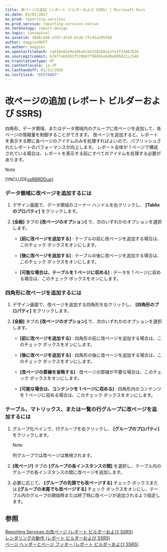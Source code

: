 ```yaml
---
title: 改ページの追加 (レポート ビルダーおよび SSRS) | Microsoft Docs
ms.date: 03/01/2017
ms.prod: reporting-services
ms.prod_service: reporting-services-native
ms.technology: report-design
ms.topic: conceptual
ms.assetid: 3846cd48-2787-47e9-b13b-7fc45a205f68
author: maggiesMSFT
ms.author: maggies
ms.openlocfilehash: ca618e82e9eed6a0cb43582b8aa1feff33d67626
ms.sourcegitcommit: b78f7ab9281f570b87f96991ebd9a095812cc546
ms.translationtype: HT
ms.contentlocale: ja-JP
ms.lasthandoff: 01/31/2020
ms.locfileid: "65574807"
---
```

# <a name="add-a-page-break-report-builder-and-ssrs"></a>改ページの追加 (レポート ビルダーおよび SSRS)
  四角形、データ領域、またはデータ領域内のグループに改ページを追加して、各ページの情報量を制御することができます。 改ページを追加すると、レポートを表示する際に各ページのアイテムのみを処理すればよいので、パブリッシュされたレポートのパフォーマンスが向上します。 レポート全体が 1 ページで構成されている場合は、レポートを表示する前にすべてのアイテムを処理する必要があります。  
  
> [!NOTE]  
>  [!INCLUDE[ssRBRDDup](../../includes/ssrbrddup-md.md)]  
  
### <a name="to-add-a-page-break-to-a-data-region"></a>データ領域に改ページを追加するには  
  
1.  デザイン画面で、データ領域のコーナー ハンドルを右クリックし、 **[Tablix のプロパティ]** をクリックします。  
  
2.  **[全般]** タブの **[改ページのオプション]** で、次のいずれかのオプションを選択します。  
  
    -   **[前に改ページを追加する]** : テーブルの前に改ページを追加する場合は、このチェック ボックスをオンにします。  
  
    -   **[後に改ページを追加する]** : テーブルの後に改ページを追加する場合は、このチェック ボックスをオンにします。  
  
    -   **[可能な場合は、テーブルを 1 ページに収める]** : データを 1 ページに収める場合は、このチェック ボックスをオンにします。  
  
### <a name="to-add-a-page-break-to-a-rectangle"></a>四角形に改ページを追加するには  
  
1.  デザイン画面で、改ページを追加する四角形を右クリックし、 **[四角形のプロパティ]** をクリックします。  
  
2.  **[全般]** タブの **[改ページのオプション]** で、次のいずれかのオプションを選択します。  
  
    -   **[前に改ページを追加する]** : 四角形の前に改ページを追加する場合は、このチェック ボックスをオンにします。  
  
    -   **[後に改ページを追加する]** : 四角形の後に改ページを追加する場合は、このチェック ボックスをオンにします。  
  
    -   **[改ページの罫線を省略する]** : 改ページの罫線が不要な場合は、このチェック ボックスをオンにします。  
  
    -   **[可能な場合は、コンテンツを 1 ページに収める]** : 四角形内のコンテンツを 1 ページに収める場合は、このチェック ボックスをオンにします。  
  
### <a name="to-add-a-page-break-to-a-row-group-in-a-table-matrix-or-list"></a>テーブル、マトリックス、または一覧の行グループに改ページを追加するには  
  
1.  グループ化ペインで、行グループを右クリックし、 **[グループのプロパティ]** をクリックします。  
  
    > [!NOTE]  
    >  列グループでは改ページは無視されます。  
  
2.  **[改ページ]** タブの **[グループの各インスタンスの間]** を選択し、テーブル内のグループの各インスタンスの間に改ページを追加します。  
  
3.  必要に応じて、 **[グループの先頭でも改ページする]** チェック ボックスまたは **[グループの末尾でも改ページする]** チェック ボックスをオンにし、テーブル内のグループの開始時または終了時に改ページが追加されるよう指定します。  
  
## <a name="see-also"></a>参照  
 [Reporting Services の改ページ &#40;レポート ビルダーおよび SSRS&#41;](../../reporting-services/report-design/pagination-in-reporting-services-report-builder-and-ssrs.md)   
 [レンダリングの動作 &#40;レポート ビルダーおよび SSRS&#41;](../../reporting-services/report-design/rendering-behaviors-report-builder-and-ssrs.md)   
 [ページ ヘッダーとページ フッター &#40;レポート ビルダーおよび SSRS&#41;](../../reporting-services/report-design/page-headers-and-footers-report-builder-and-ssrs.md)  
  
  

